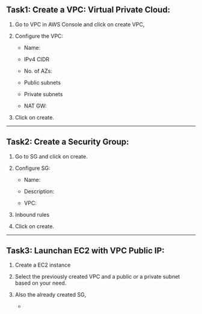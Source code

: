 Task1: Create a VPC: Virtual Private Cloud:
------------------------------------------
1. Go to VPC in AWS Console and click on create VPC,

2. Configure the VPC:

   - Name:
  
   - IPv4 CIDR
  
   - No. of AZs:
  
   - Public subnets
  
   - Private subnets
  
   - NAT GW:
  
3. Click on create.

-----------------------------------------------------------------------------------------------------------------------------------------------------------------------------------------------------------------------

Task2: Create a Security Group:
------------------------------
1. Go to SG and click on create.

2. Configure SG:

    - Name:
  
    - Description:
  
    - VPC:

3. Inbound rules

4. Click on create.

--------------------------------------------------------------------------------------------------------------------------------------------------------------------------------------------------------------------

Task3: Launchan EC2 with VPC Public IP:
---------------------------------------
1. Create a EC2 instance

2. Select the previously created VPC and a public or a private subnet based on your need.

3. Also the already created SG,

   
      - 
